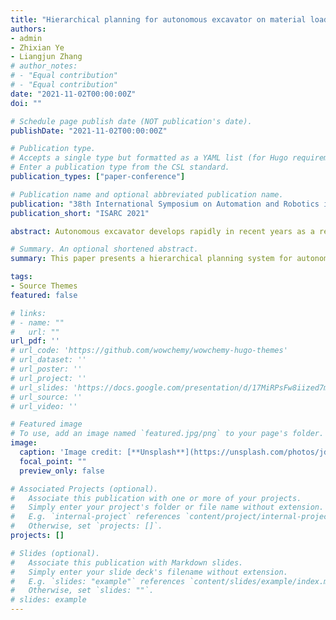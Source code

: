 ```yaml
---
title: "Hierarchical planning for autonomous excavator on material loading tasks"
authors:
- admin
- Zhixian Ye
- Liangjun Zhang
# author_notes:
# - "Equal contribution"
# - "Equal contribution"
date: "2021-11-02T00:00:00Z"
doi: ""

# Schedule page publish date (NOT publication's date).
publishDate: "2021-11-02T00:00:00Z"

# Publication type.
# Accepts a single type but formatted as a YAML list (for Hugo requirements).
# Enter a publication type from the CSL standard.
publication_types: ["paper-conference"]

# Publication name and optional abbreviated publication name.
publication: "38th International Symposium on Automation and Robotics in Construction"
publication_short: "ISARC 2021"

abstract: Autonomous excavator develops rapidly in recent years as a result of the shortage of labor and hazardous working environments for operating excavators. We present a novel hierarchical planning system for autonomous excavators. The overall planning system consists of a high-level task planner for task division and base movement planning, and general sub-task planners with motion primitives, which include both arm and base movement. Using the proposed system architecture, we experiment the trench and pile removal tasks in the real world and experiment large-scale material loading tasks in a simulation environment. The results show that the system architecture and planner algorithms are able to generate effective task and motion plans which perform well in autonomous excavation.

# Summary. An optional shortened abstract.
summary: This paper presents a hierarchical planning system for autonomous excavators, enhancing task and motion planning, and demonstrating its effectiveness in real-world and simulated excavation tasks.

tags:
- Source Themes
featured: false

# links:
# - name: ""
#   url: ""
url_pdf: ''
# url_code: 'https://github.com/wowchemy/wowchemy-hugo-themes'
# url_dataset: ''
# url_poster: ''
# url_project: ''
# url_slides: 'https://docs.google.com/presentation/d/17MiRPsFw8iized7m4K3Ad8J7KvCzSgLO/edit?usp=sharing&ouid=109493805994328969677&rtpof=true&sd=true'
# url_source: ''
# url_video: ''

# Featured image
# To use, add an image named `featured.jpg/png` to your page's folder. 
image:
  caption: 'Image credit: [**Unsplash**](https://unsplash.com/photos/jdD8gXaTZsc)'
  focal_point: ""
  preview_only: false

# Associated Projects (optional).
#   Associate this publication with one or more of your projects.
#   Simply enter your project's folder or file name without extension.
#   E.g. `internal-project` references `content/project/internal-project/index.md`.
#   Otherwise, set `projects: []`.
projects: []

# Slides (optional).
#   Associate this publication with Markdown slides.
#   Simply enter your slide deck's filename without extension.
#   E.g. `slides: "example"` references `content/slides/example/index.md`.
#   Otherwise, set `slides: ""`.
# slides: example
---
```

